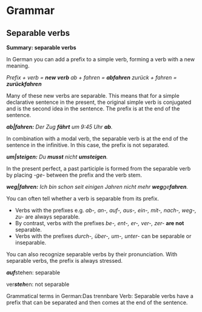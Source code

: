 # Grammar 



## Separable verbs

**Summary: separable verbs**

In German you can add a prefix to a simple verb, forming a verb with a new meaning.

*Prefix + verb = **new verb**
ab + fahren = **abfahren**
zurück + fahren = **zurückfahren***

Many of these new verbs are separable. This means that for a simple declarative sentence in the present, the original simple verb is conjugated and is the second idea in the sentence. The prefix is at the end of the sentence.

***ab|fahren:***
*Der Zug **fährt** um 9:45 Uhr **ab**.*

 

In combination with a modal verb, the separable verb is at the end of the sentence in the infinitive. In this case, the prefix is not separated.

***um|steigen:***
*Du **musst** nicht **umsteigen**.*

 

In the present perfect, a past participle is formed from the separable verb by placing *-ge-* between the prefix and the verb stem.

***weg|fahren:***
*Ich bin schon seit einigen Jahren nicht mehr **weg**ge**fahren**.*

 

You can often tell whether a verb is separable from its prefix.

- Verbs with the prefixes e.g. *ab-, an-, auf-, aus-, ein-, mit-, nach-, weg-, zu-* are always separable.
- By contrast, verbs with the prefixes *be-, ent-, er-, ver-, zer-* **are not** separable.
- Verbs with the prefixes *durch-, über-, um-, unter-* can be separable or inseparable.

 

You can also recognize separable verbs by their pronunciation. With separable verbs, the prefix is always stressed.

***auf***stehen: separable

ver***steh***en: not separable

 

Grammatical terms in German:Das trennbare Verb: Separable verbs have a prefix that can be separated and then comes at the end of the sentence.